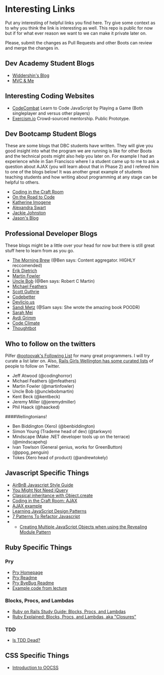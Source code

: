 Interesting Links
=================

Put any interesting of helpful links you find here. Try give some context as to why you think the link is interesting as well. This repo is public for now but if for what ever reason we want to we can make it private later on.

Please, submit the changes as Pull Requests and other Boots can review and merge the changes in.

Dev Academy Student Blogs
--------------------------

- [Widdershin's Blog](http://widdersh.in)
- [MVC & Me](http://kendallflutey.svbtle.com/mvc-me)

Interesting Coding Websites
--------------------------

- [CodeCombat](https://codecombat.com/) Learn to Code JavaScript by Playing a Game (Both singleplayer and versus other players)
- [Exercism.io](http://exercism.io/) Crowd-sourced mentorship. Public Prototype.

Dev Bootcamp Student Blogs
--------------------------
These are some blogs that DBC students have written. They will give you good insight into what the program we are running is like for other Boots and the technical posts might also help you later on. For example I had an experience while in San Francisco where I a student came up to me to ask a question about AJAX (you will learn about that in Phase 2) and I refered him to one of the blogs below! It was another great example of students teaching students and how writing about programming at any stage can be helpful to others.

- [Coding in the Craft Room](http://erinjoansnyder.com/)
- [On the Road to Code](http://ontheroadtocode.tumblr.com/)
- [Katherine Imogene](http://katherineimogene.tumblr.com/)
- [Alexandra Swart](http://keepcalmcodeon.tumblr.com/)
- [Jackie Johnston](http://www.jackiejohnston.us/)
- [Jason's Blog](http://jasonlo-bears.tumblr.com/)


Professional Developer Blogs
----------------------------
These blogs might be a little over your head for now but there is still great stuff here to learn from as you go.

- [The Morning Brew](http://blog.cwa.me.uk/) (@Ben says: Content aggregator. HIGHLY reccomended)
- [Erik Dietrich](http://www.daedtech.com/)
- [Martin Fowler](http://martinfowler.com/)
- [Uncle Bob](https://sites.google.com/site/unclebobconsultingllc/) (@Ben says: Robert C Martin)
- [Michael Feathers](http://www.goodreads.com/author/show/25201.Michael_C_Feathers/blog)
- [Scott Guthrie](http://weblogs.asp.net/scottgu/)
- [Codebetter](http://codebetter.com/)
- [Devlicio.us](http://devlicio.us/blogs/)
- [Sandi Metz](http://www.sandimetz.com/) (@Sam says: She wrote the amazing book POODR)
- [Sarah Mei](http://www.sarahmei.com/blog/)
- [Avdi Grimm](http://devblog.avdi.org/)
- [Code Climate](http://blog.codeclimate.com/)
- [Thoughtbot](http://robots.thoughtbot.com/)

Who to follow on the twitters
-----------------------------

Pilfer [@ootoovak's Following List](https://twitter.com/ootoovak/following) for many great programmers. I will try curate a list later on.
Also, [Rails Girls Wellington has some curated lists](https://twitter.com/RailsGirlsWgtn/lists) of people to follow on Twitter.

- Jeff Atwood (@codinghorror)
- Michael Feathers (@mfeathers)
- Martin Fowler (@martinfowler)
- Uncle Bob (@unclebobmartin)
- Kent Beck (@kentbeck)
- Jeremy Miller (@jeremydmiller)
- Phil Haack (@haacked)


####Wellingtonians!
- Ben Biddington (Xero) (@benbiddington)
- Simon Young (Trademe head of dev) (@tarkwyn)
- Mindscape (Make .NET developer tools up on the terrace) (@mindscapehq)
- Ivan Towlson (General genius, works for GreenButton) (@ppog_penguin)
- Tokes (Xero head of product) (@andrewtokely)


Javascript Specific Things
--------------------------
- [AirBnB Javascript Style Guide](https://github.com/airbnb/javascript)
- [You Might Not Need jQuery](http://youmightnotneedjquery.com/)
- [Classical inheritance with Object.create](https://developer.mozilla.org/en-US/docs/Web/JavaScript/Reference/Global_Objects/Object/create#Classical_inheritance_with_Object.create)
- [Coding in the Craft Room: AJAX](http://erinjoansnyder.com/tag/ajax/)
- [AJAX example](https://github.com/great-spotted-kiwis-2014/ajax-example)
- [Learning JavaScript Design Patterns](http://addyosmani.com/resources/essentialjsdesignpatterns/book/)
- [7 Patterns To Refactor Javascript](http://journal.crushlovely.com/post/88286828068/7-patterns-to-refactor-javascript-applications-value)
- - [Creating Multiple JavaScript Objects when using the Revealing Module Pattern](http://weblogs.asp.net/dwahlin/creating-multiple-javascript-objects-when-using-the-revealing-module-pattern)

Ruby Specific Things
--------------------

### Pry
- [Pry Homepage](http://pryrepl.org/)
- [Pry Readme](https://github.com/pry/pry/blob/master/README.md)
- [Pry ByeBug Readme](https://github.com/deivid-rodriguez/pry-byebug/blob/master/README.md)
- [Example code from lecture](https://gist.github.com/ootoovak/0d0cabf916befc162de6)


### Blocks, Procs, and Lambdas
- [Ruby on Rails Study Guide: Blocks, Procs, and Lambdas](http://code.tutsplus.com/tutorials/ruby-on-rails-study-guide-blocks-procs-and-lambdas--net-29811)
- [Ruby Explained: Blocks, Procs, and Lambdas, aka "Closures"](http://www.eriktrautman.com/posts/ruby-explained-blocks-procs-and-lambdas-aka-closures)

### TDD
- [Is TDD Dead?](http://martinfowler.com/articles/is-tdd-dead/)

CSS Specific Things
-------------------
- [Introduction to OOCSS](http://www.smashingmagazine.com/2011/12/12/an-introduction-to-object-oriented-css-oocss/)
